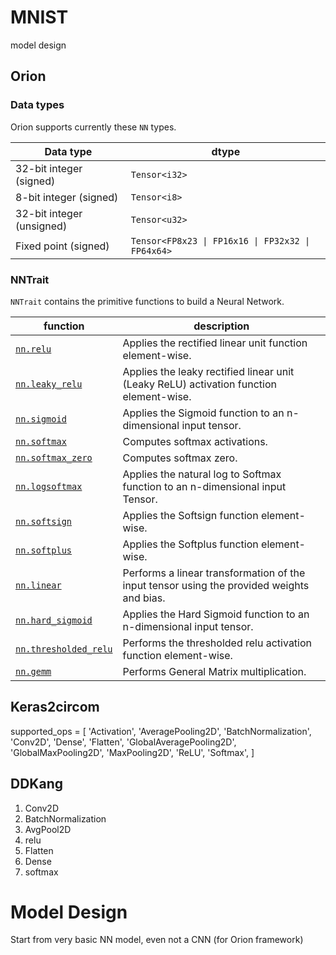 # MNIST
model design

## Orion

### Data types

Orion supports currently these `NN` types.

| Data type                 | dtype                                             |
| ------------------------- | ------------------------------------------------- |
| 32-bit integer (signed)   | `Tensor<i32>`                                     |
| 8-bit integer (signed)    | `Tensor<i8>`                                      |
| 32-bit integer (unsigned) | `Tensor<u32>`                                     |
| Fixed point (signed)      | `Tensor<FP8x23 \| FP16x16 \| FP32x32 \| FP64x64>` |

### NN**Trait**

`NNTrait` contains the primitive functions to build a Neural Network.

| function | description |
| --- | --- |
| [`nn.relu`](nn.relu.md) | Applies the rectified linear unit function element-wise. |
| [`nn.leaky_relu`](nn.leaky\_relu.md) | Applies the leaky rectified linear unit (Leaky ReLU) activation function element-wise. |
| [`nn.sigmoid`](nn.sigmoid.md) | Applies the Sigmoid function to an n-dimensional input tensor. |
| [`nn.softmax`](nn.softmax.md) | Computes softmax activations. |
| [`nn.softmax_zero`](nn.softmax\_zero.md) | Computes softmax zero. |
| [`nn.logsoftmax`](nn.logsoftmax.md) | Applies the natural log to Softmax function to an n-dimensional input Tensor. |
| [`nn.softsign`](nn.softsign.md) | Applies the Softsign function element-wise. |
| [`nn.softplus`](nn.softplus.md) | Applies the Softplus function element-wise. |
| [`nn.linear`](nn.linear.md) | Performs a linear transformation of the input tensor using the provided weights and bias. |
| [`nn.hard_sigmoid`](nn.hard\_sigmoid.md) | Applies the Hard Sigmoid function to an n-dimensional input tensor. |
| [`nn.thresholded_relu`](nn.thresholded\_relu.md) | Performs the thresholded relu activation function element-wise. |
| [`nn.gemm`](nn.gemm.md) | Performs General Matrix multiplication. |

## Keras2circom

supported_ops = [
    'Activation',
    'AveragePooling2D',
    'BatchNormalization',
    'Conv2D',
    'Dense',
    'Flatten',
    'GlobalAveragePooling2D',
    'GlobalMaxPooling2D',
    'MaxPooling2D',
    'ReLU',
    'Softmax',
]

## DDKang

1. Conv2D
2. BatchNormalization
3. AvgPool2D
4. relu
5. Flatten
6. Dense
7. softmax


# Model Design

Start from very basic NN model, even not a CNN (for Orion framework)